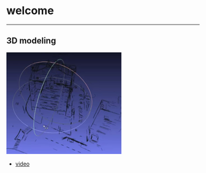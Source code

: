 # welcome 
--------------------------------------------------------------------------------




## 3D modeling 

<img src="videos\cn-2024-03-12.JPG" alt="3D modeling" width="300"/>



* [video](3dmodeling.md)



